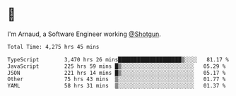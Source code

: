 # 👋

I'm Arnaud, a Software Engineer working [@Shotgun](https://shotgun.live).

<!--START_SECTION:waka-->

```txt
Total Time: 4,275 hrs 45 mins

TypeScript        3,470 hrs 26 mins████████████████████▒░░░░   81.17 %
JavaScript        225 hrs 59 mins █▒░░░░░░░░░░░░░░░░░░░░░░░   05.29 %
JSON              221 hrs 14 mins █▒░░░░░░░░░░░░░░░░░░░░░░░   05.17 %
Other             75 hrs 43 mins  ▒░░░░░░░░░░░░░░░░░░░░░░░░   01.77 %
YAML              58 hrs 31 mins  ▒░░░░░░░░░░░░░░░░░░░░░░░░   01.37 %
```

<!--END_SECTION:waka-->
